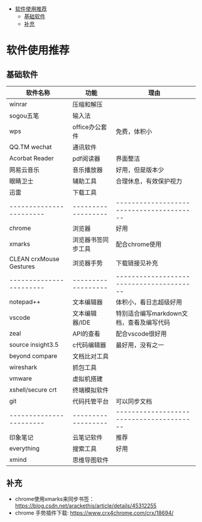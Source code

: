 <!-- TOC -->

- [软件使用推荐](#软件使用推荐)
    - [基础软件](#基础软件)
    - [补充](#补充)

<!-- /TOC -->

# 软件使用推荐

## 基础软件

|        软件名称         |        功能        |                   理由                   |
| ----------------------- | ------------------ | ---------------------------------------- |
| winrar                  | 压缩和解压         |                                          |
| sogou五笔               | 输入法             |                                          |
| wps                     | office办公套件     | 免费，体积小                             |
| QQ.TM wechat            | 通讯软件           |                                          |
| Acorbat Reader          | pdf阅读器          | 界面整洁                                 |
| 网易云音乐              | 音乐播放器         | 好用，但是版本少                         |
| 眼睛卫士                | 辅助工具           | 合理休息，有效保护视力                   |
| 迅雷                    | 下载工具           |                                          |
| ----------------------- | ------------------ | ---------------------------------------- |
| chrome                  | 浏览器             | 好用                                     |
| xmarks                  | 浏览器书签同步工具 | 配合chrome使用                           |
| CLEAN crxMouse Gestures | 浏览器手势         | 下载链接见补充                           |
| ----------------------- | ------------------ | ---------------------------------------- |
| notepad++               | 文本编辑器         | 体积小，看日志超级好用                   |
| vscode                  | 文本编辑器/IDE     | 特别适合编写markdown文档，查看及编写代码 |
| zeal                    | API的查看          | 配合vscode很好用                         |
| source insight3.5       | c代码编辑器        | 最好用，没有之一                         |
| beyond compare          | 文档比对工具       |                                          |
| wireshark               | 抓包工具           |                                          |
| vmware                  | 虚拟机搭建         |                                          |
| xshell/secure crt       | 终端模拟软件       |                                          |
| git                     | 代码托管平台       | 可以同步文档                             |
| ----------------------- | ------------------ | ---------------------------------------- |
| 印象笔记                | 云笔记软件         | 推荐                                     |
| everything              | 搜索工具           | 好用                                     |
| xmind                   | 思维导图软件       |                                          |

## 补充

- chrome使用xmarks来同步书签： <https://blog.csdn.net/arackethis/article/details/45312255>
- chrome 手势插件下载: <https://www.crx4chrome.com/crx/18694/>